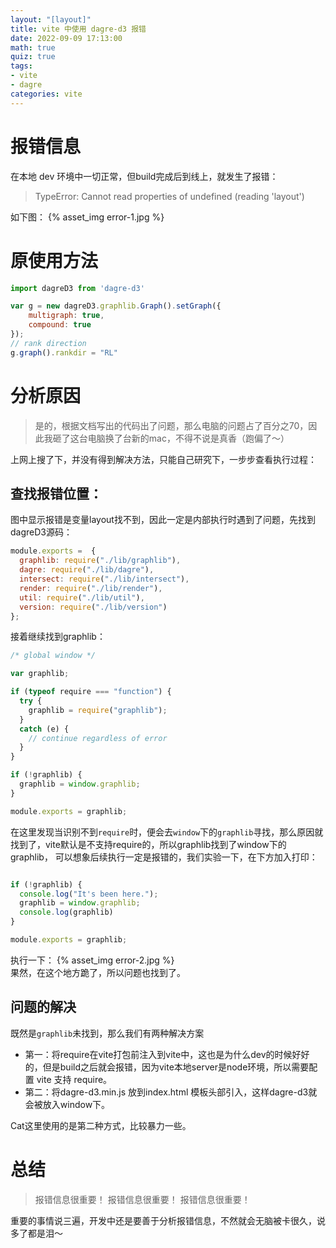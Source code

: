 ```yaml
---
layout: "[layout]"
title: vite 中使用 dagre-d3 报错
date: 2022-09-09 17:13:00
math: true
quiz: true
tags:
- vite
- dagre
categories: vite
---
```


# 报错信息
在本地 dev 环境中一切正常，但build完成后到线上，就发生了报错：
> TypeError: Cannot read properties of undefined (reading 'layout')

如下图：
{% asset_img error-1.jpg %}

# 原使用方法

```javascript
import dagreD3 from 'dagre-d3'

var g = new dagreD3.graphlib.Graph().setGraph({
    multigraph: true,
    compound: true
});
// rank direction
g.graph().rankdir = "RL"
```

# 分析原因

> 是的，根据文档写出的代码出了问题，那么电脑的问题占了百分之70，因此我砸了这台电脑换了台新的mac，不得不说是真香（跑偏了～）

上网上搜了下，并没有得到解决方法，只能自己研究下，一步步查看执行过程：

## 查找报错位置：
图中显示报错是变量layout找不到，因此一定是内部执行时遇到了问题，先找到dagreD3源码：

```javascript
module.exports =  {
  graphlib: require("./lib/graphlib"),
  dagre: require("./lib/dagre"),
  intersect: require("./lib/intersect"),
  render: require("./lib/render"),
  util: require("./lib/util"),
  version: require("./lib/version")
};
```

接着继续找到graphlib：
```javascript
/* global window */

var graphlib;

if (typeof require === "function") {
  try {
    graphlib = require("graphlib");
  }
  catch (e) {
    // continue regardless of error
  }
}

if (!graphlib) {
  graphlib = window.graphlib;
}

module.exports = graphlib;
```

在这里发现当识别不到`require`时，便会去`window`下的`graphlib`寻找，那么原因就找到了，vite默认是不支持require的，所以graphlib找到了window下的graphlib，
可以想象后续执行一定是报错的，我们实验一下，在下方加入打印：
```javascript

if (!graphlib) {
  console.log("It's been here.");
  graphlib = window.graphlib;
  console.log(graphlib)
}

module.exports = graphlib;
```

执行一下：
{% asset_img error-2.jpg %}
<br/>
果然，在这个地方跪了，所以问题也找到了。

## 问题的解决

既然是`graphlib`未找到，那么我们有两种解决方案
- 第一：将require在vite打包前注入到vite中，这也是为什么dev的时候好好的，但是build之后就会报错，因为vite本地server是node环境，所以需要配置 vite 支持 require。
- 第二：将dagre-d3.min.js 放到index.html 模板头部引入，这样dagre-d3就会被放入window下。

Cat这里使用的是第二种方式，比较暴力一些。

# 总结
> 报错信息很重要！
> 报错信息很重要！
> 报错信息很重要！

重要的事情说三遍，开发中还是要善于分析报错信息，不然就会无脑被卡很久，说多了都是泪～